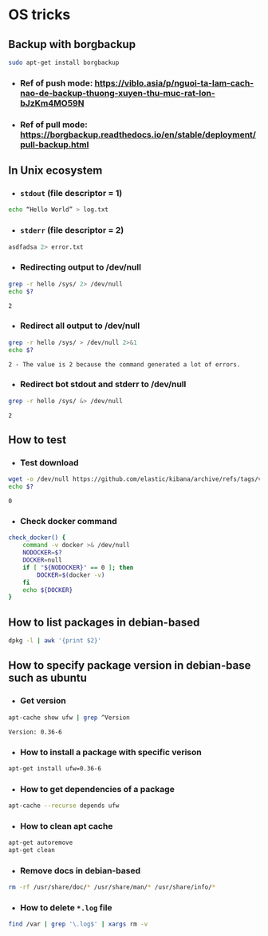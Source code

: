 # OS tricks

## Backup with borgbackup
```bash
sudo apt-get install borgbackup
```
- ### Ref of push mode: https://viblo.asia/p/nguoi-ta-lam-cach-nao-de-backup-thuong-xuyen-thu-muc-rat-lon-bJzKm4MO59N
- ### Ref of pull mode: https://borgbackup.readthedocs.io/en/stable/deployment/pull-backup.html

## In Unix ecosystem
- ### `stdout` (file descriptor = 1)
```bash
echo “Hello World” > log.txt
```
- ### `stderr` (file descriptor = 2)
```bash
asdfadsa 2> error.txt
```

- ### Redirecting output to /dev/null
```bash
grep -r hello /sys/ 2> /dev/null
echo $?
```
```text
2
```

- ### Redirect all output to /dev/null
```bash
grep -r hello /sys/ > /dev/null 2>&1
echo $?
```
```text
2 - The value is 2 because the command generated a lot of errors.
```

- ### Redirect bot stdout and stderr to /dev/null
```bash
grep -r hello /sys/ &> /dev/null
```
```text
2
```

## How to test
- ### Test download
```bash
wget -o /dev/null https://github.com/elastic/kibana/archive/refs/tags/v6.8.18.tar.gz
echo $?
```
```text
0
```
- ### Check docker command
```bash
check_docker() {
    command -v docker >& /dev/null
    NODOCKER=$?
    DOCKER=null
    if [ "${NODOCKER}" == 0 ]; then
        DOCKER=$(docker -v)
    fi
    echo ${DOCKER}
}
```

## How to list packages in debian-based
```bash
dpkg -l | awk '{print $2}'
```
## How to specify package version in debian-base such as ubuntu
- ### Get version
```bash
apt-cache show ufw | grep ^Version
```
```text
Version: 0.36-6
```

- ### How to install a package with specific verison
```bash
apt-get install ufw=0.36-6
```

- ### How to get dependencies of a package
```bash
apt-cache --recurse depends ufw
```

- ### How to clean apt cache
```bash
apt-get autoremove
apt-get clean
```

- ### Remove docs in debian-based
```bash
rm -rf /usr/share/doc/* /usr/share/man/* /usr/share/info/*
```

- ### How to delete `*.log` file
```bash
find /var | grep '\.log$' | xargs rm -v
```